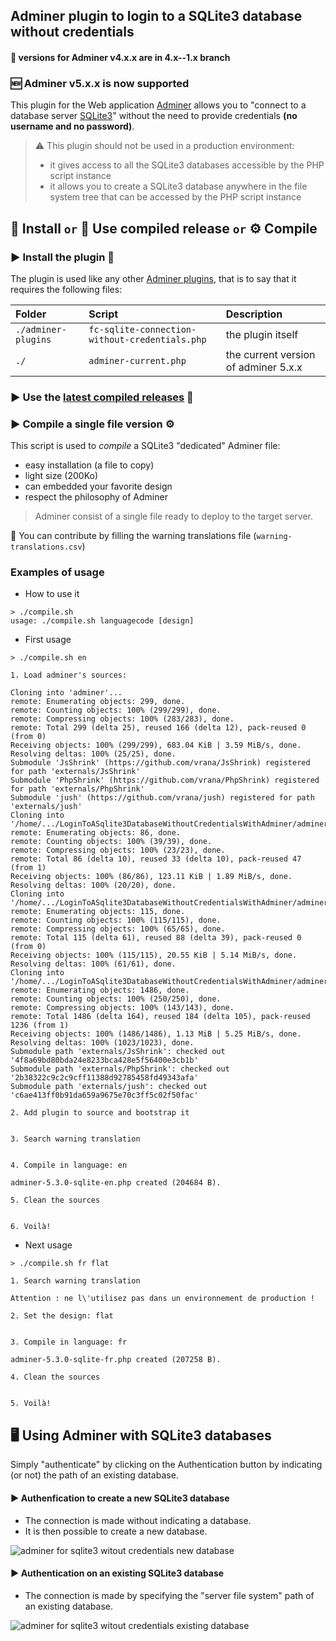 ## Adminer plugin to login to a SQLite3 database without credentials

#### :file_folder: versions for Adminer v4.x.x are in 4.x--1.x branch
### :new: Adminer v5.x.x is now supported

This plugin for the Web application [Adminer](https://www.adminer.org/en/) allows you to "connect to a database server [SQLite3](https://www.sqlite.org/index.html)" without the need to provide credentials **(no username and no password)**.

> :warning: This plugin should not be used in a production environment:
> * it gives access to all the SQLite3 databases accessible by the PHP script instance
> * it allows you to create a SQLite3 database anywhere in the file system tree that can be accessed by the PHP script instance

## :construction_worker: Install `or` :robot: Use compiled release `or` :gear: Compile

### :arrow_forward: Install the plugin :construction_worker:
The plugin is used like any other [Adminer plugins](https://www.adminer.org/en/plugins/), that is to say that it requires the following files:

Folder | Script | Description
:--|:--|:--
```./adminer-plugins```|```fc-sqlite-connection-without-credentials.php```|the plugin itself
```./```|```adminer-current.php```|the current version of adminer 5.x.x

### :arrow_forward: Use the [latest compiled releases](https://github.com/FrancoisCapon/LoginToASqlite3DatabaseWithoutCredentialsWithAdminer/releases/latest) :robot:

### :arrow_forward: Compile a single file version :gear:

This script is used to *compile* a SQLite3 "dedicated" Adminer file:

* easy installation (a file to copy)
* light size (200Ko)
* can embedded your favorite design
* respect the philosophy of Adminer
> Adminer consist of a single file ready to deploy to the target server.

:memo: You can contribute by filling the warning translations file (`warning-translations.csv`)

### Examples of usage
* How to use it
```
> ./compile.sh
usage: ./compile.sh languagecode [design]
```
* First usage
```
> ./compile.sh en

1. Load adminer's sources:

Cloning into 'adminer'...
remote: Enumerating objects: 299, done.
remote: Counting objects: 100% (299/299), done.
remote: Compressing objects: 100% (283/283), done.
remote: Total 299 (delta 25), reused 166 (delta 12), pack-reused 0 (from 0)
Receiving objects: 100% (299/299), 683.04 KiB | 3.59 MiB/s, done.
Resolving deltas: 100% (25/25), done.
Submodule 'JsShrink' (https://github.com/vrana/JsShrink) registered for path 'externals/JsShrink'
Submodule 'PhpShrink' (https://github.com/vrana/PhpShrink) registered for path 'externals/PhpShrink'
Submodule 'jush' (https://github.com/vrana/jush) registered for path 'externals/jush'
Cloning into '/home/.../LoginToASqlite3DatabaseWithoutCredentialsWithAdminer/adminer/externals/JsShrink'...
remote: Enumerating objects: 86, done.        
remote: Counting objects: 100% (39/39), done.        
remote: Compressing objects: 100% (23/23), done.        
remote: Total 86 (delta 10), reused 33 (delta 10), pack-reused 47 (from 1)        
Receiving objects: 100% (86/86), 123.11 KiB | 1.89 MiB/s, done.
Resolving deltas: 100% (20/20), done.
Cloning into '/home/.../LoginToASqlite3DatabaseWithoutCredentialsWithAdminer/adminer/externals/PhpShrink'...
remote: Enumerating objects: 115, done.        
remote: Counting objects: 100% (115/115), done.        
remote: Compressing objects: 100% (65/65), done.        
remote: Total 115 (delta 61), reused 88 (delta 39), pack-reused 0 (from 0)        
Receiving objects: 100% (115/115), 20.55 KiB | 5.14 MiB/s, done.
Resolving deltas: 100% (61/61), done.
Cloning into '/home/.../LoginToASqlite3DatabaseWithoutCredentialsWithAdminer/adminer/externals/jush'...
remote: Enumerating objects: 1486, done.        
remote: Counting objects: 100% (250/250), done.        
remote: Compressing objects: 100% (143/143), done.        
remote: Total 1486 (delta 164), reused 184 (delta 105), pack-reused 1236 (from 1)        
Receiving objects: 100% (1486/1486), 1.13 MiB | 5.25 MiB/s, done.
Resolving deltas: 100% (1023/1023), done.
Submodule path 'externals/JsShrink': checked out '4f8a69bd80bda24e8233bca428e5f56400e3cb1b'
Submodule path 'externals/PhpShrink': checked out '2b38322c9c2c9cff11388d92785458fd49343afa'
Submodule path 'externals/jush': checked out 'c6ae413ff0b91da659a9675e70c3ff5c02f50fac'

2. Add plugin to source and bootstrap it


3. Search warning translation


4. Compile in language: en

adminer-5.3.0-sqlite-en.php created (204684 B).

5. Clean the sources


6. Voilà!

```

* Next usage

```
> ./compile.sh fr flat

1. Search warning translation

Attention : ne l\'utilisez pas dans un environnement de production !

2. Set the design: flat


3. Compile in language: fr

adminer-5.3.0-sqlite-fr.php created (207258 B).

4. Clean the sources


5. Voilà!

```

## :desktop_computer: Using Adminer with SQLite3 databases
Simply "authenticate" by clicking on the Authentication button by indicating (or not) the path of an existing database.

#### :arrow_forward: Authenfication to create a new SQLite3 database
* The connection is made without indicating a database.
* It is then possible to create a new database.

![adminer for sqlite3 witout credentials new database](./doc/adminer-sqlite3-new-database.gif)
#### :arrow_forward: Authentication on an existing SQLite3 database
* The connection is made by specifying the "server file system" path of an existing database.

![adminer for sqlite3 witout credentials existing database](./doc/adminer-sqlite3-existing-database.gif)

